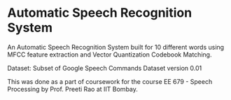 # Automatic Speech Recognition System

An Automatic Speech Recognition System built for 10 different words using MFCC feature extraction and Vector Quantization Codebook Matching.

Dataset: Subset of Google Speech Commands Dataset version 0.01

This was done as a part of coursework for the course EE 679 - Speech Processing by Prof. Preeti Rao at IIT Bombay.
